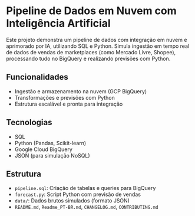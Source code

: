 # Pipeline de Dados em Nuvem com Inteligência Artificial

Este projeto demonstra um pipeline de dados com integração em nuvem e aprimorado por IA, utilizando SQL e Python. Simula ingestão em tempo real de dados de vendas de marketplaces (como Mercado Livre, Shopee), processando tudo no BigQuery e realizando previsões com Python.

## Funcionalidades

- Ingestão e armazenamento na nuvem (GCP BigQuery)
- Transformações e previsões com Python
- Estrutura escalável e pronta para integração

## Tecnologias

- SQL
- Python (Pandas, Scikit-learn)
- Google Cloud BigQuery
- JSON (para simulação NoSQL)

## Estrutura

- `pipeline.sql`: Criação de tabelas e queries para BigQuery
- `forecast.py`: Script Python com previsão de vendas
- `data/`: Dados brutos simulados (formato JSON)
- `README.md`, `Readme_PT-BR.md`, `CHANGELOG.md`, `CONTRIBUTING.md`
